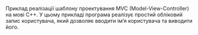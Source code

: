 Приклад реалізації шаблону проектування MVC (Model-View-Controller) на мові C++. 
У цьому прикладі програма реалізує простий обліковий запис користувача, який дозволяє вводити ім’я користувача та виводити його.
